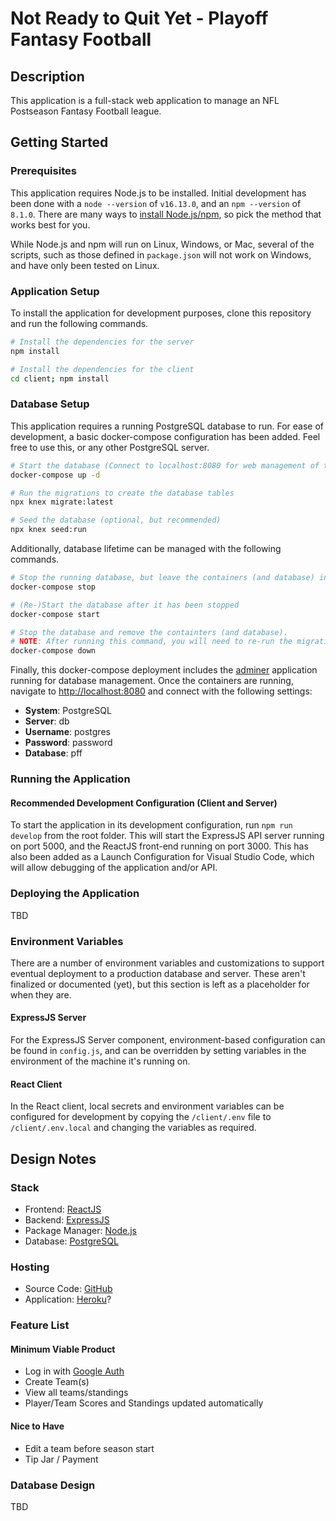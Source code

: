 # Not Ready to Quit Yet - Playoff Fantasy Football

## Description

This application is a full-stack web application to manage an NFL Postseason Fantasy Football league.

## Getting Started

### Prerequisites

This application requires Node.js to be installed. Initial development has been done with a `node --version` of
`v16.13.0`, and an `npm --version` of `8.1.0`. There are many ways to [install Node.js/npm](https://docs.npmjs.com/downloading-and-installing-node-js-and-npm),
so pick the method that works best for you.

While Node.js and npm will run on Linux, Windows, or Mac, several of the scripts, such as those defined in
`package.json` will not work on Windows, and have only been tested on Linux.

### Application Setup

To install the application for development purposes, clone this repository and run the following commands.

```bash
# Install the dependencies for the server
npm install

# Install the dependencies for the client
cd client; npm install
```

### Database Setup

This application requires a running PostgreSQL database to run. For ease of development, a basic docker-compose
configuration has been added. Feel free to use this, or any other PostgreSQL server.

```bash
# Start the database (Connect to localhost:8080 for web management of the database)
docker-compose up -d

# Run the migrations to create the database tables
npx knex migrate:latest

# Seed the database (optional, but recommended)
npx knex seed:run
```

Additionally, database lifetime can be managed with the following commands.

```bash
# Stop the running database, but leave the containers (and database) in-tact.
docker-compose stop

# (Re-)Start the database after it has been stopped
docker-compose start

# Stop the database and remove the containters (and database).
# NOTE: After running this command, you will need to re-run the migration and seed steps shown above
docker-compose down
```

Finally, this docker-compose deployment includes the [adminer](https://www.adminer.org/) application running for
database management. Once the containers are running, navigate to [http://localhost:8080](http://localhost:8080)
and connect with the following settings:

* **System**: PostgreSQL
* **Server**: db
* **Username**: postgres
* **Password**: password
* **Database**: pff

### Running the Application

#### Recommended Development Configuration (Client and Server)

To start the application in its development configuration, run `npm run develop` from the root folder. This will start
the ExpressJS API server running on port 5000, and the ReactJS front-end running on port 3000. This has also been
added as a Launch Configuration for Visual Studio Code, which will allow debugging of the application and/or API.

### Deploying the Application

TBD

### Environment Variables

There are a number of environment variables and customizations to support eventual deployment to a production database
and server. These aren't finalized or documented (yet), but this section is left as a placeholder for when they are.

#### ExpressJS Server

For the ExpressJS Server component, environment-based configuration can be found in `config.js`, and can be
overridden by setting variables in the environment of the machine it's running on.

#### React Client

In the React client, local secrets and environment variables can be configured for development by copying the
`/client/.env` file to `/client/.env.local` and changing the variables as required.

## Design Notes

### Stack

* Frontend: [ReactJS](https://reactjs.org/)
* Backend: [ExpressJS](https://expressjs.com/)
* Package Manager: [Node.js](https://nodejs.org/en/)
* Database: [PostgreSQL](https://www.postgresql.org/)

### Hosting

* Source Code: [GitHub](https://github.com/actruax2/PFF)
* Application: [Heroku](https://devcenter.heroku.com/)?

### Feature List

#### Minimum Viable Product

* Log in with [Google Auth](https://www.npmjs.com/package/react-google-login)
* Create Team(s)
* View all teams/standings
* Player/Team Scores and Standings updated automatically

#### Nice to Have

* Edit a team before season start
* Tip Jar / Payment

### Database Design

TBD
